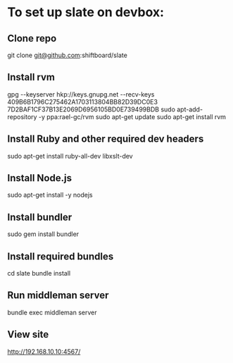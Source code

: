 # To set up slate on devbox:

## Clone repo
git clone git@github.com:shiftboard/slate

## Install rvm
gpg --keyserver hkp://keys.gnupg.net --recv-keys 409B6B1796C275462A1703113804BB82D39DC0E3 7D2BAF1CF37B13E2069D6956105BD0E739499BDB
sudo apt-add-repository -y ppa:rael-gc/rvm
sudo apt-get update
sudo apt-get install rvm

## Install Ruby and other required dev headers
sudo apt-get install ruby-all-dev libxslt-dev

## Install Node.js
sudo apt-get install -y nodejs

## Install bundler
sudo gem install bundler

## Install required bundles
cd slate
bundle install

## Run middleman server
bundle exec middleman server

## View site
http://192.168.10.10:4567/
